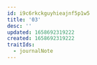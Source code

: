 ```yaml
---
id: i9c6rkckguyhieajnf5p1w5
title: '03'
desc: ''
updated: 1658692319222
created: 1658692319222
traitIds:
  - journalNote
---
```

